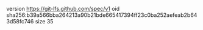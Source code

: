 version https://git-lfs.github.com/spec/v1
oid sha256:b39a566bba264213a90b21bde665417394ff23c0ba252aefeab2b643d58fc746
size 35
